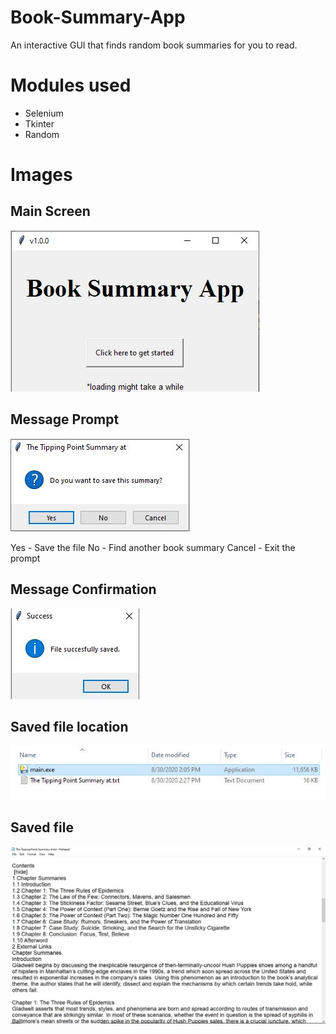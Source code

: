 # Book-Summary-App
An interactive GUI that finds random book summaries for you to read.  

# Modules used
* Selenium
* Tkinter
* Random

# Images

## Main Screen
![a](.//images/book01.JPG)

## Message Prompt
![](.//images/book02.JPG)

Yes - Save the file
No - Find another book summary
Cancel - Exit the prompt


## Message Confirmation
![](.//images/book03.JPG)


## Saved file location
![](.//images/book04.JPG)

## Saved file
![](.//images/book05.JPG)

